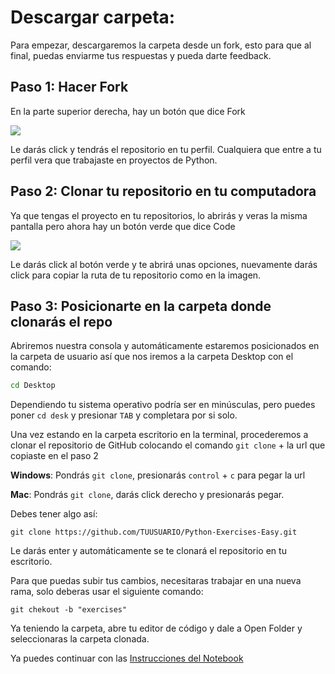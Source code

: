 # Descargar carpeta:

Para empezar, descargaremos la carpeta desde un fork, esto para que al final, puedas enviarme tus respuestas y pueda darte feedback.

## Paso 1: Hacer Fork

En la parte superior derecha, hay un botón que dice Fork 

![](https://sammyk.s3.amazonaws.com/blog/images/2014-05-28/fork.png)

Le darás click y tendrás el repositorio en tu perfil. Cualquiera que entre a tu perfil vera que trabajaste en proyectos de Python.

## Paso 2: Clonar tu repositorio en tu computadora

Ya que tengas el proyecto en tu repositorios, lo abrirás y veras la misma pantalla pero ahora hay un botón verde que dice Code

![](https://www.freecodecamp.org/espanol/news/content/images/2020/12/clone.jpg)

Le darás click al botón verde y te abrirá unas opciones, nuevamente darás click para copiar la ruta de tu repositorio como en la imagen.

## Paso 3: Posicionarte en la carpeta donde clonarás el repo

Abriremos nuestra consola y automáticamente estaremos posicionados en la carpeta de usuario así que nos iremos a la carpeta Desktop con el comando:
```Bash
cd Desktop
```
Dependiendo tu sistema operativo podría ser en minúsculas, pero puedes poner `cd desk` y presionar `TAB` y completara por si solo.

Una vez estando en la carpeta escritorio en la terminal, procederemos a clonar el repositorio de GitHub colocando el comando `git clone` + la url que copiaste en el paso 2

**Windows**: Pondrás `git clone`, presionarás `control` + `c` para pegar la url

**Mac**: Pondrás `git clone`, darás click derecho y presionarás pegar.

Debes tener algo así:

```Git
git clone https://github.com/TUUSUARIO/Python-Exercises-Easy.git
```
Le darás enter y automáticamente se te clonará el repositorio en tu escritorio. 

Para que puedas subir tus cambios, necesitaras trabajar en una nueva rama, solo deberas usar el siguiente comando:

```Git
git chekout -b "exercises"
```

Ya teniendo la carpeta, abre tu editor de código y dale a Open Folder y seleccionaras la carpeta clonada.

Ya puedes continuar con las <a href='instructions.md'>Instrucciones del Notebook</a>
